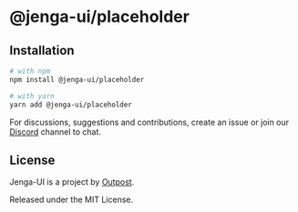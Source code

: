 # @jenga-ui/placeholder

## Installation

```sh
# with npm
npm install @jenga-ui/placeholder

# with yarn
yarn add @jenga-ui/placeholder
```

For discussions, suggestions and contributions, create an issue or join our [Discord](https://discord.gg/sHnHPnAPZj) channel to chat.

## License

Jenga-UI is a project by [Outpost](https://outpost.run).

Released under the MIT License.
